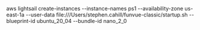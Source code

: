 aws lightsail create-instances --instance-names ps1 --availability-zone us-east-1a --user-data file:///Users/stephen.cahill/funvue-classic/startup.sh --blueprint-id ubuntu_20_04 --bundle-id nano_2_0